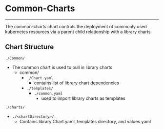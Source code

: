 # Common-Charts
___

The common-charts chart controls the deployment of commonly used kubernetes resources via a parent child relationship with
a library charts

## Chart Structure

`./Common/`
* The common chart is used to pull in library charts
  * common/
    * `./Chart.yaml`
      * contains list of library chart dependencies 
    * `./templates/`
      * `./common.yaml`
        * used to import library charts as templates 

`./charts/`
* `./<chartDirectory>/`
  * Contains library Chart.yaml, templates directory, and values.yaml
  
